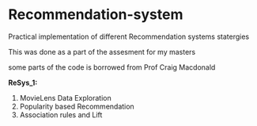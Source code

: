 # Recommendation-system
Practical implementation of different Recommendation systems statergies

This was done as a part of the assesment for my masters

some parts of the code is borrowed from Prof Craig Macdonald

**ReSys_1:**
1. MovieLens Data Exploration
2. Popularity based Recommendation
3. Association rules and Lift


